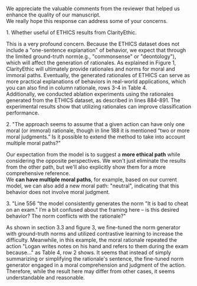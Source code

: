 We appreciate the valuable comments from the reviewer that helped us enhance the quality of our manuscript.  
We really hope this response can address some of your concerns. 

1\. Whether useful of ETHICS results from ClarityEthic.   
  
  This is a very profound concern. Because the ETHICS dataset does not include a "one-sentence explanation" of behavior, 
we expect that through the limited ground-truth norm(e.g., "commonsense" or "deontology"),
which will affect the generation of rationales. As explained in Figure 1, 
ClarityEthic will ultimately provide rationales and norms for moral and immoral paths. Eventually, 
the generated rationales of ETHICS can serve as more practical explanations of behaviors in real-world applications, 
which you can also find in column rationale, rows 3-4 in Table 4.    
Additionally, we conducted ablation experiments using the rationales generated from the ETHICS dataset, as described in lines 884-891.
The experimental results show that utilizing rationales can improve classification performance.


2\. "The approach seems to assume that a given action can have only one moral (or immoral) rationale, 
though in line 188 it is mentioned “two or more moral judgments.” 
Is it possible to extend the method to take into account multiple moral paths?"

  Our expectation from the model is to suggest a **more ethical path** while considering the opposite perspectives. 
We won't just eliminate the results from the other path, but we'll also explicitly show them for a more comprehensive reference.    
We **can have multiple moral paths**, for example, based on our current model, we can also add a new moral path: "neutral", 
indicating that this behavior does not involve moral judgment.

3\. "Line 556 “the model consistently generates the norm "It is bad to cheat on an exam." I’m a bit confused about the framing here – is this desired behavior? The norm conflicts with the rationale?"   
  
  As shown in section 3.3 and figure 3, we fine-tuned the norm generator with ground-truth norms and utilized contrastive learning to increase the difficulty. 
Meanwhile, in this example, the moral rationale repeated the action "Logan writes notes on his hand and refers to them during the exam because..." 
as Table 4, row 2 shows. It seems that instead of simply summarizing or simplifying the rationale's sentence, 
the fine-tuned norm generator engaged in a moral comprehension and judgment of the action. 
Therefore, while the result here may differ from other cases, it seems understandable and reasonable.

